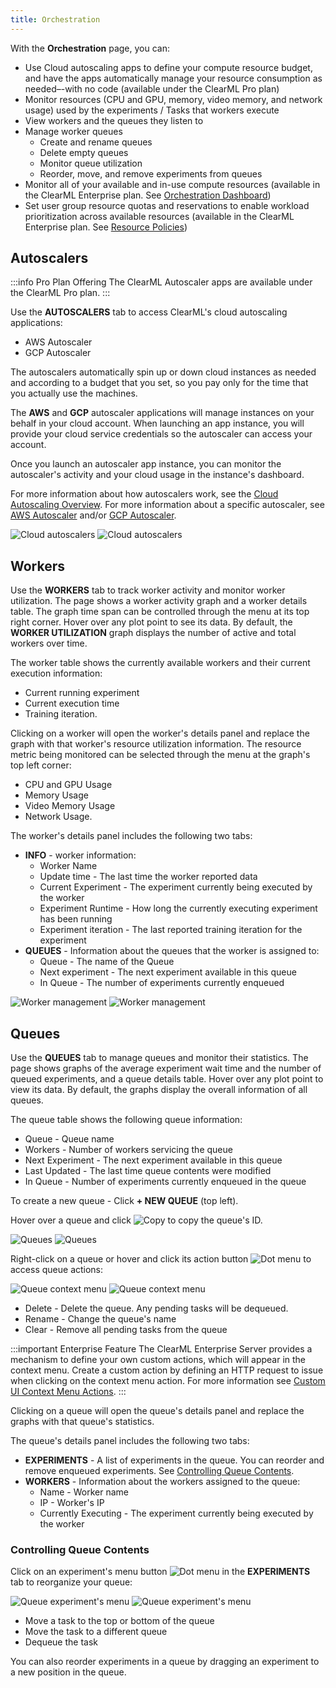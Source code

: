 ```yaml
---
title: Orchestration
---
```


With the **Orchestration** page, you can:

* Use Cloud autoscaling apps to define your compute resource budget, and have the apps automatically manage your resource 
consumption as needed–-with no code (available under the ClearML Pro plan)
* Monitor resources (CPU and GPU, memory, video memory, and network usage) used by the experiments / Tasks that workers
  execute
* View workers and the queues they listen to
* Manage worker queues
  * Create and rename queues
  * Delete empty queues
  * Monitor queue utilization
  * Reorder, move, and remove experiments from queues
* Monitor all of your available and in-use compute resources (available in the ClearML Enterprise plan. See [Orchestration Dashboard](webapp_orchestration_dash.md))
* Set user group resource quotas and reservations to enable workload prioritization across available resources (available 
in the ClearML Enterprise plan. See [Resource Policies](resource_policies.md))

## Autoscalers

:::info Pro Plan Offering
The ClearML Autoscaler apps are available under the ClearML Pro plan.
:::

Use the **AUTOSCALERS** tab to access ClearML's cloud autoscaling applications:

* AWS Autoscaler
* GCP Autoscaler

The autoscalers automatically spin up or down cloud instances as needed and according to a budget that you set, so you 
pay only for the time that you actually use the machines.

The **AWS** and **GCP** autoscaler applications will manage instances on your behalf in your cloud account. When 
launching an app instance, you will provide your cloud service credentials so the autoscaler can access your account.

Once you launch an autoscaler app instance, you can monitor the autoscaler's activity and your cloud usage in the instance's
dashboard.

For more information about how autoscalers work, see the [Cloud Autoscaling Overview](../cloud_autoscaling/autoscaling_overview.md).
For more information about a specific autoscaler, see [AWS Autoscaler](applications/apps_aws_autoscaler.md)
and/or [GCP Autoscaler](applications/apps_gcp_autoscaler.md).

![Cloud autoscalers](../img/webapp_orchestration_autoscalers.png#light-mode-only)
![Cloud autoscalers](../img/webapp_orchestration_autoscalers_dark.png#dark-mode-only)

## Workers

Use the **WORKERS** tab to track worker activity and monitor worker utilization.
The page shows a worker activity graph and a worker details table. The graph time span can be controlled through the menu 
at its top right corner. Hover over any plot point to see its data. By default, the **WORKER UTILIZATION** graph displays the 
number of active and total workers over time.

The worker table shows the currently available workers and their current execution information: 
* Current running experiment
* Current execution time 
* Training iteration.


Clicking on a worker will open the worker's details panel and replace the graph with that worker's resource utilization 
information. The resource metric being monitored can be selected through the menu at the graph's top left corner:
* CPU and GPU Usage
* Memory Usage
* Video Memory Usage
* Network Usage.

The worker's details panel includes the following two tabs:
* **INFO** - worker information:
    * Worker Name
    * Update time - The last time the worker reported data
    * Current Experiment - The experiment currently being executed by the worker
    * Experiment Runtime - How long the currently executing experiment has been running
    * Experiment iteration - The last reported training iteration for the experiment
* **QUEUES** - Information about the queues that the worker is assigned to:
    * Queue - The name of the Queue
    * Next experiment - The next experiment available in this queue
    * In Queue - The number of experiments currently enqueued

![Worker management](../img/agents_queues_resource_management.png#light-mode-only)
![Worker management](../img/agents_queues_resource_management_dark.png#dark-mode-only)



## Queues

Use the **QUEUES** tab to manage queues and monitor their statistics. The page shows graphs of the average experiment 
wait time and the number of queued experiments, and a queue details table. Hover over any plot point to view its data. 
By default, the graphs display the overall information of all queues. 

The queue table shows the following queue information:
* Queue - Queue name 
* Workers - Number of workers servicing the queue
* Next Experiment - The next experiment available in this queue
* Last Updated - The last time queue contents were modified
* In Queue - Number of experiments currently enqueued in the queue

To create a new queue - Click **+ NEW QUEUE** (top left).

Hover over a queue and click <img src="/docs/latest/icons/ico-copy-to-clipboard.svg" alt="Copy" className="icon size-md space-sm" /> 
to copy the queue's ID. 

![Queues](../img/4100.png#light-mode-only)
![Queues](../img/4100_dark.png#dark-mode-only)

Right-click on a queue or hover and click its action button <img src="/docs/latest/icons/ico-dots-v-menu.svg" alt="Dot menu" className="icon size-md space-sm" /> 
to access queue actions:

![Queue context menu](../img/webapp_workers_queues_context.png#light-mode-only)
![Queue context menu](../img/webapp_workers_queues_context_dark.png#dark-mode-only)
   
* Delete - Delete the queue. Any pending tasks will be dequeued.
* Rename - Change the queue's name
* Clear - Remove all pending tasks from the queue

:::important Enterprise Feature
The ClearML Enterprise Server provides a mechanism to define your own custom actions, which will 
appear in the context menu. Create a custom action by defining an HTTP request to issue when clicking on the context menu
action. For more information see [Custom UI Context Menu Actions](../deploying_clearml/clearml_server_config.md#custom-ui-context-menu-actions).
:::

Clicking on a queue will open the queue's details panel and replace the graphs with that queue's statistics.

The queue's details panel includes the following two tabs: 
* **EXPERIMENTS** - A list of experiments in the queue. You can reorder and remove enqueued experiments. See 
  [Controlling Queue Contents](#controlling-queue-contents).
* **WORKERS** - Information about the workers assigned to the queue:
  * Name - Worker name
  * IP - Worker's IP
  * Currently Executing - The experiment currently being executed by the worker

### Controlling Queue Contents

Click on an experiment's menu button <img src="/docs/latest/icons/ico-dots-v-menu.svg" alt="Dot menu" className="icon size-md space-sm" /> 
in the **EXPERIMENTS** tab to reorganize your queue:

![Queue experiment's menu](../img/workers_queues_experiment_actions.png#light-mode-only)
![Queue experiment's menu](../img/workers_queues_experiment_actions_dark.png#dark-mode-only)  
  
* Move a task to the top or bottom of the queue
* Move the task to a different queue
* Dequeue the task

You can also reorder experiments in a queue by dragging an experiment to a new position in the queue.
